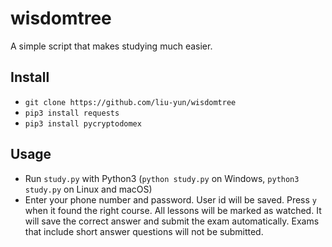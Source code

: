 # wisdomtree
A simple script that makes studying much easier.

## Install

 - `git clone https://github.com/liu-yun/wisdomtree`
 - `pip3 install requests`
 - `pip3 install pycryptodomex`

## Usage

 - Run `study.py` with Python3 (`python study.py` on Windows, `python3 study.py` on Linux and macOS)
 - Enter your phone number and password. User id will be saved. Press `y` when it found the right course. All lessons will be marked as watched. It will save the correct answer and submit the exam automatically. Exams that include short answer questions will not be submitted.
